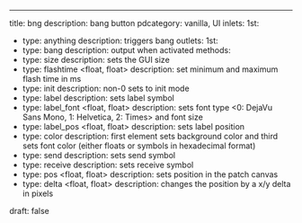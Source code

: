 ---
title: bng
description: bang button
pdcategory: vanilla, UI
inlets:
  1st:
  - type: anything
    description: triggers bang
outlets:
  1st:
  - type: bang
    description: output when activated
methods:
- type: size <float>
  description: sets the GUI size
- type: flashtime <float, float>
  description: set minimum and maximum flash time in ms
- type: init <float>
  description: non-0 sets to init mode
- type: label <symbol>
  description: sets label symbol
- type: label_font <float, float>
  description: sets font type <0: DejaVu Sans Mono, 1: Helvetica, 2: Times> and font size
- type: label_pos <float, float>
  description: sets label position
- type: color <list>
  description: first element sets background color and third sets font color (either floats or symbols in hexadecimal format)
- type: send <symbol>
  description: sets send symbol
- type: receive <symbol>
  description: sets receive symbol
- type: pos <float, float>
  description: sets position in the patch canvas
- type: delta <float, float>
  description: changes the position by a x/y delta in pixels

draft: false
